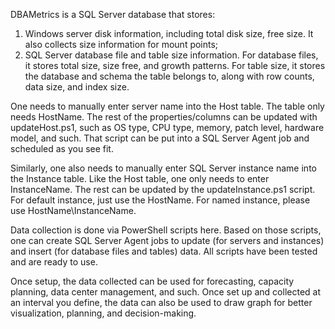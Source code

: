 DBAMetrics is a SQL Server database that stores:

1. Windows server disk information, including total disk size, free size. It also collects size information for mount points;
2. SQL Server database file and table size information. For database files, it stores total size, size free, and growth patterns. For table size, it stores the database and schema the table belongs to, along with row counts, data size, and index size.

One needs to manually enter server name into the Host table. The table only needs HostName. The rest of the properties/columns can be updated with  updateHost.ps1, such as OS type, CPU type, memory, patch level, hardware model, and such. That script can be put into a SQL Server Agent job and scheduled as you see fit.

Similarly, one also needs to manually enter SQL Server instance name into the Instance table. Like the Host table, one only needs to enter InstanceName. The rest can be updated by the updateInstance.ps1 script. For default instance, just use the HostName. For named instance, please use HostName\InstanceName.

Data collection is done via PowerShell scripts here. Based on those scripts, one can create SQL Server Agent jobs to update (for servers and instances) and insert (for database files and tables) data. All scripts have been tested and are ready to use.

Once setup, the data collected can be used for forecasting, capacity planning, data center management, and such. Once set up and collected at an interval you define, the data can also be used to draw graph for better visualization, planning, and decision-making.
